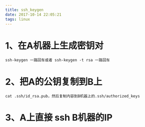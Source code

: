 ```yaml
---
title: ssh_keygen
date: 2017-10-14 22:05:21
tags: linux 
---
```


# 1、在A机器上生成密钥对
    ssh-keygen 一路回车或者 ssh-keygen -t rsa 一路回车

# 2、把A的公钥复制到B上
	cat .ssh/id_rsa.pub，然后复制内容到B机器上的.ssh/authorized_keys

<!-- more -->

# 3、A上直接 ssh B机器的IP